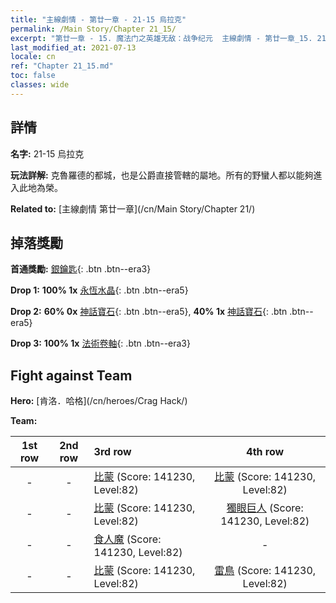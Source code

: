 ```yaml
---
title: "主線劇情 - 第廿一章 - 21-15 烏拉克"
permalink: /Main Story/Chapter 21_15/
excerpt: "第廿一章 - 15. 魔法门之英雄无敌：战争纪元  主線劇情 - 第廿一章_15. 21-15 烏拉克"
last_modified_at: 2021-07-13
locale: cn
ref: "Chapter 21_15.md"
toc: false
classes: wide
---
```


## 詳情

 **名字:** 21-15 烏拉克

 **玩法詳解:** 克魯羅德的都城，也是公爵直接管轄的屬地。所有的野蠻人都以能夠進入此地為榮。

 **Related to:** [主線劇情 第廿一章](/cn/Main Story/Chapter 21/)

## 掉落獎勵

 **首通獎勵:** [銀鑰匙](/cn/Items/con_693/){: .btn .btn--era3}

 **Drop 1:** **100% 1x** [永恆水晶](/cn/Items/mat_73/){: .btn .btn--era5}

 **Drop 2:** **60% 0x** [神話寶石](/cn/Items/mat_65/){: .btn .btn--era5}, **40% 1x** [神話寶石](/cn/Items/mat_65/){: .btn .btn--era5}

 **Drop 3:** **100% 1x** [法術卷軸](/cn/Items/con_694/){: .btn .btn--era3}


## Fight against Team
 **Hero:** [肯洛．哈格](/cn/heroes/Crag Hack/)

 **Team:**


  | 1st row | 2nd row | 3rd row | 4th row |
  |:----:|:----:|:----|:----:|
  | - | - | [比蒙](/cn/units/Behemoth/) (Score: 141230, Level:82)  | [比蒙](/cn/units/Behemoth/) (Score: 141230, Level:82)  |
  | - | - | [比蒙](/cn/units/Behemoth/) (Score: 141230, Level:82)  | [獨眼巨人](/cn/units/Cyclops/) (Score: 141230, Level:82)  |
  | - | - | [食人魔](/cn/units/Ogre/) (Score: 141230, Level:82)  | - |
  | - | - | [比蒙](/cn/units/Behemoth/) (Score: 141230, Level:82)  | [雷鳥](/cn/units/Roc/) (Score: 141230, Level:82)  |


